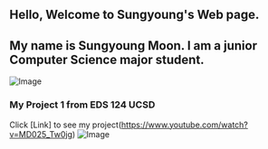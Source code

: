 ## Hello, Welcome to Sungyoung's Web page.
## My name is Sungyoung Moon. I am a junior Computer Science major student.
![Image](./Sy.png)



### My Project 1 from EDS 124 UCSD

Click [Link] to see my project(https://www.youtube.com/watch?v=MD025_Tw0jg) ![Image](./1.png)

